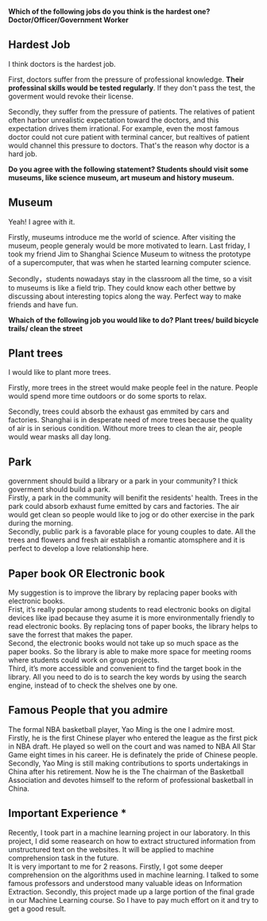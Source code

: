 **Which of the following jobs do you think is the hardest one? Doctor/Officer/Government Worker**
## Hardest Job
I think doctors is the hardest job.  

First, doctors suffer from the pressure of professional knowledge. **Their professinal skills would be tested regularly**. If they don't pass the test, the goverment would revoke their license.  

Secondly, they suffer from the pressure of patients. The relatives of patient often harbor unrealistic expectation toward the doctors, and this expectation drives them irrational. For example, even the most famous doctor could not cure patient with terminal cancer, but realtives of patient would channel this pressure to doctors. That's the reason why doctor is a hard job.  

**Do you agree with the following statement? Students should visit some museums, like science museum, art museum and history museum.**
## Museum
Yeah! I agree with it.  

Firstly, museums introduce me the world of science. After visiting the museum, people generaly would be more motivated to learn. Last friday, I took my friend Jim to Shanghai Science Museum to witness the prototype of a supercomputer, that was when he started learning computer science.

Secondly，students nowadays stay in the classroom all the time, so a visit to museums is like a field trip. They could know each other bettwe by discussing about interesting topics along the way. Perfect way to make friends and have fun.

**Whaich of the following job you would like to do? Plant trees/ build bicycle trails/ clean the street**
## Plant trees

I would like to plant more trees.    

Firstly, more trees in the street would make people feel in the nature. People would spend more time outdoors or do some sports to relax.  

Secondly, trees could absorb the exhaust gas emmited by cars and factories. Shanghai is in desperate need of more trees because the quality of air is in serious condition. Without more trees to clean the air, people would wear masks all day long.

## Park
government should build a library or a park in your community?
I thick goverment should build a park.  
Firstly, a park in the community will benifit the residents' health. Trees in the park could absorb exhaust fume emitted by cars and factories. The air would get clean so people would like to jog or do other exercise in the park during the morning.  
Secondly, public park is a favorable place for young couples to date. All the trees and flowers and fresh air establish a romantic atomsphere and it is perfect to develop a love relationship here.

## Paper book OR Electronic book
My suggestion is to improve the library by replacing paper books with electronic
books.  
Frist, it’s really popular among students to read electronic books on digital devices
like ipad because they asume it is more environmentally friendly to read electronic
books. By replacing tons of paper books, the library helps to save the forrest that
makes the paper.  
Second, the electronic books would not take up so much space as the paper books.
So the library is able to make more space for meeting rooms where students could
work on group projects.  
Third, it’s more accessible and convenient to find the target book in the library. All
you need to do is to search the key words by using the search engine, instead of to
check the shelves one by one.  

## Famous People that you admire
The formal NBA basketball player, Yao Ming is the one I admire most.  
Firstly, he is the first Chinese player who entered the league as the first pick in NBA draft. He played so well on the court and was named to NBA All Star Game eight times in his career. He is definately the pride of Chinese people.  
Secondly, Yao Ming is still making contributions to sports undertakings in China after his retirement. Now he is the The chairman of the Basketball Association and devotes himself to the reform of professional basketball in China.

## Important Experience *
Recently, I took part in a machine learning project in our laboratory. In this project, I did some reasearch on how to extract structured information from unstructured text on the websites. It will be applied to machine comprehension task in the future.  
It is very important to me for 2 reasons. 
Firstly, I got some deeper comprehension on the algorithms used in machine learning. I talked to some famous professors and understood many valuable ideas on Information Extraction.
Secondly, this project made up a large portion of the final grade in our Machine Learning course. So I have to pay much effort on it and try to get a good result. 


